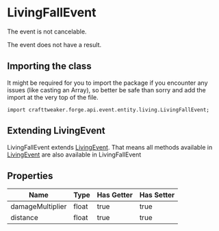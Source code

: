 # LivingFallEvent

The event is not cancelable.

The event does not have a result.

## Importing the class

It might be required for you to import the package if you encounter any issues (like casting an Array), so better be safe than sorry and add the import at the very top of the file.
```zenscript
import crafttweaker.forge.api.event.entity.living.LivingFallEvent;
```


## Extending LivingEvent

LivingFallEvent extends [LivingEvent](/forge/api/event/entity/living/LivingEvent). That means all methods available in [LivingEvent](/forge/api/event/entity/living/LivingEvent) are also available in LivingFallEvent

## Properties

|       Name       | Type  | Has Getter | Has Setter |
|------------------|-------|------------|------------|
| damageMultiplier | float | true       | true       |
| distance         | float | true       | true       |

